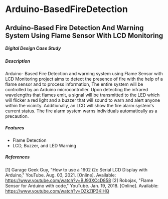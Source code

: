 # Arduino-BasedFireDetection
## Arduino-Based Fire Detection And Warning System Using Flame Sensor With LCD Monitoring
##### Digital Design Case Study

##### Description
Arduino- Based Fire Detection and warning system using Flame Sensor with LCD Monitoring project aims to detect the presence of fire with the help of a flame sensor and to process information, The entire system will be controlled by an Arduino microcontroller. Upon detecting the infrared wavelengths that flames emit, a signal will be transmitted to the LED which will flicker a red light and a buzzer that will sound to warn and alert anyone within the vicinity. Additionally, an LCD will show the fire alarm system's current status. The fire alarm system warns individuals automatically as a precaution.

##### Features
* Flame Detection
* LCD, Buzzer, and LED Warning

##### References
[1] Garage Geek Guy, "How to use a 1602 i2c Serial LCD Display with Arduino," YouTube. Aug. 03, 2021. [Online]. Available: https://www.youtube.com/watch?v=BJ93XCcD858
[2] Robojax, "Flame Sensor for Arduino with code," YouTube. Jan. 19, 2018. [Online]. Available: https://www.youtube.com/watch?v=OZkZIP3KlHQ

